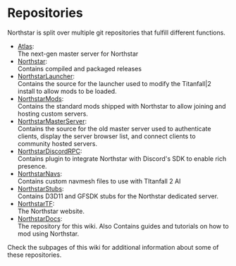 # Repositories

Northstar is split over multiple git repositories that fulfill different functions.

* [Atlas](https://github.com/R2Northstar/Atlas):\
  The next-gen master server for Northstar
* [Northstar](https://github.com/R2Northstar/Northstar):\
  Contains compiled and packaged releases
* [NorthstarLauncher](https://github.com/R2Northstar/NorthstarLauncher):\
  Contains the source for the launcher used to modify the Titanfall|2 install to allow mods to be loaded.
* [NorthstarMods](https://github.com/R2Northstar/NorthstarMods):\
  Contains the standard mods shipped with Northstar to allow joining and hosting custom servers.
* [NorthstarMasterServer](https://github.com/R2Northstar/NorthstarMasterServer):\
  Contains the source for the old master server used to authenticate clients, display the server browser list, and connect clients to community hosted servers.
* [NorthstarDiscordRPC](https://github.com/R2Northstar/NorthstarDiscordRPC):\
  Contains plugin to integrate Northstar with Discord's SDK to enable rich presence.
* [NorthstarNavs](https://github.com/R2Northstar/NorthstarNavs):\
  Contains custom navmesh files to use with TItanfall 2 AI
* [NorthstarStubs](https://github.com/R2Northstar/NorthstarStubs):\
  Contains D3D11 and GFSDK stubs for the Northstar dedicated server.
* [NorthstarTF](https://github.com/R2Northstar/NorthstarTF):\
  The Northstar website.
* [NorthstarDocs](https://github.com/R2Northstar/NorthstarDocs):\
  The repository for this wiki. Also Contains guides and tutorials on how to mod using Northstar.

Check the subpages of this wiki for additional information about some of these repositories.

